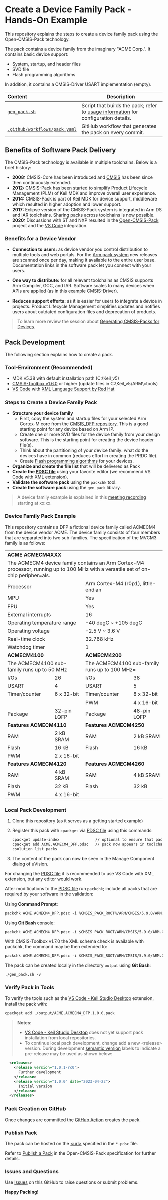 # Create a Device Family Pack - Hands-On Example

This repository explains the steps to create a device family pack using the Open-CMSIS-Pack technology. 

The pack contains a device family from the imaginary "ACME Corp.". It contains basic device support:
- System, startup, and header files
- SVD file
- Flash programming algorithms

In addition, it contains a CMSIS-Driver USART implementation (empty).

Content                        | Description
:------------------------------|----------------------------------------
[`gen_pack.sh`](./gen_pack.sh) | Script that builds the pack; refer to [usage information](https://github.com/Open-CMSIS-Pack/gen-pack#get-started) for configuration details.
[`.github/workflows/pack.yaml`](./.github/workflows/pack.yaml)  | GitHub workflow that generates the pack on every commit.

## Benefits of Software Pack Delivery

The CMSIS-Pack technology is available in multiple toolchains. Below is a brief history:

- **2008:** CMSIS-Core has been introduced and [CMSIS](https://arm.com/cmsis) has been since then continuously extended.
- **2012:** CMSIS-Pack has been started to simplify Product Lifecycle Management (PLM) of Keil MDK and improve overall user experience.
- **2014:** CMSIS-Pack is part of Keil MDK for device support, middleware which resulted in higher adoption and lower support.
- **2017:** Eclipse version of the CMSIS-Pack system is integrated in Arm DS and IAR toolchains. Sharing packs across toolchains is now possible.
- **2020:** Discussions with ST and NXP resulted in the [Open-CMSIS-Pack](https://github.com/Open-CMSIS-Pack/) project and the [VS Code](https://marketplace.visualstudio.com/items?itemName=Arm.keil-studio-pack) integration.

### Benefits for a Device Vendor

- **Connection to users:** as device vendor you control distribution to multiple tools and web portals. For the [Arm pack system](https://www.keil.arm.com/packs/) new releases are scanned once per day, making it available to the entire user base. Documentation links in the software pack let you connect with your users.

- **One way to distribute:** for all relevant toolchains as CMSIS supports Arm Compiler, GCC, and IAR. Software scales to many devices when APIs are applied (as in this example CMSIS-Driver).

- **Reduces support efforts:** as it is easier for users to integrate a device in projects. Product Lifecycle Management simplifies updates and notifies users about outdated configuration files and deprecation of products.

>To learn more review the session about [Generating CMSIS-Packs for Devices](https://linaro.atlassian.net/wiki/spaces/CMSIS/pages/tbd).

## Pack Development

The following section explains how to create a pack.

### Tool-Environment (Recommended)

- MDK v5.38 with default installation path (C:\Keil_v5\)
- [CMSIS-Toolbox v1.6.0](https://github.com/Open-CMSIS-Pack/cmsis-toolbox/releases) or higher (update files in C:\Keil_v5\ARM\ctools)
- [VS Code](https://code.visualstudio.com/) with [XML Language Support by Red Hat](https://marketplace.visualstudio.com/items?itemName=redhat.vscode-xml)

### Steps to Create a Device Family Pack

- **Structure your device family**
  - First, copy the system and startup files for your selected Arm Cortex-M core from the [CMSIS_DFP repository](https://github.com/Arm-Software/CMSIS_DFP). This is a good starting point for any device based on Arm IP.
  - Create one or more SVD files for the device family from your design software. This is the starting point for creating the device header file(s).
  - Think about the partitioning of your device family: what do the devices have in common (reduces effort in creating the PRDC file).
  - Create [Flash programming algorithms](https://open-cmsis-pack.github.io/Open-CMSIS-Pack-Spec/main/html/flashAlgorithm.html) for your devices.
- **Organize and create the file list** that will be delivered as Pack
- **Create the [PDSC file](ACME.ACMECM4_DFP.pdsc)** using your favorite editor (we recommend VS Code with XML extension).
- **Validate the software pack** using the `packchk` tool.
- **Create the software pack** using the `gen_pack` library.

> A device family example is explained in this [meeting recording](https://linaro.atlassian.net/wiki/spaces/CMSIS/pages/tbd) starting at xx:xx.

### Device Family Pack Example

This repository contains a DFP a fictional device family called ACMECM4 from the device vendor ACME. The device family consists of four members that are separated into two sub-families. The specification of the MVCM3 family is as follows:

<table>
	<tr>
		<td colspan="4"><strong>ACME ACMECM4XXX</strong></td>
	</tr>
	<tr>
		<td colspan="4">The ACMECM4 device family contains an Arm Cortex-M4 processor, running up to 100 MHz with a versatile set of on-chip peripher=als.</td>
	</tr>
	<tr>
		<td colspan="2">Processor</td>
		<td colspan="2">Arm Cortex-M4 (r0p1), little-endian</td>
	</tr>
	<tr>
		<td colspan="2">MPU</td>
		<td colspan="2">Yes</td>
	</tr>
	<tr>
		<td colspan="2">FPU</td>
		<td colspan="2">Yes</td>
	</tr>
	<tr>
		<td colspan="2">External interrupts</td>
		<td colspan="2">16</td>
	</tr>
	<tr>
		<td colspan="2">Operating temperature range</td>
		<td colspan="2">-40 degC ~ +105 degC</td>
	</tr>
	<tr>
		<td colspan="2">Operating voltage</td>
		<td colspan="2">+2.5 V ~ 3.6 V</td>
	</tr>
	<tr>
		<td colspan="2">Real-time clock</td>
		<td colspan="2">32.768 kHz</td>
	</tr>
	<tr>
		<td colspan="2">Watchdog timer</td>
		<td colspan="2">1</td>
	</tr>
	<tr>
		<td colspan="2"><strong>ACMECM4100</strong></td>
		<td colspan="2"><strong>ACMECM4200</strong></td>
	</tr>
	<tr>
		<td colspan="2">The ACMECM4100 sub-family runs up to 50 MHz </td>
		<td colspan="2">The ACMECM4100 sub-family runs up to 100 MHz=</td>
	</tr>
	<tr>
		<td>I/Os</td>
		<td>26</td>
		<td>I/Os</td>
		<td>38</td>
	</tr>
	<tr>
		<td>USART</td>
		<td>4</td>
		<td>USART</td>
		<td>5</td>
	</tr>
	<tr>
		<td>Timer/counter</td>
		<td>6 x 32-bit</td>
		<td>Timer/counter</td>
		<td>8 x 32-bit</td>
	</tr>
	<tr>
		<td colspan="2"></td>
		<td>PWM</td>
		<td>4 x 16-bit</td>
	</tr>
	<tr>
		<td>Package</td>
		<td>32-pin LQFP</td>
		<td>Package</td>
		<td>48-pin LQFP</td>
	</tr>
	<tr>
		<td colspan="2"><strong>Features ACMECM4110</strong></td>
		<td colspan="2"><strong>Features ACMECM4250</strong></td>
	</tr>
	<tr>
		<td>RAM</td>
		<td>2 kB SRAM</td>
		<td>RAM</td>
		<td>2 kB SRAM</td>
	</tr>
	<tr>
		<td>Flash</td>
		<td>16 kB</td>
		<td>Flash</td>
		<td>16 kB</td>
	</tr>
	<tr>
		<td>PWM</td>
		<td>2 x 16-bit</td>
		<td colspan="2"></td>
	</tr>
	<tr>
		<td colspan="2"><strong>Features ACMECM4120</strong></td>
		<td colspan="2"><strong>Features ACMECM4260</strong></td>
	</tr>
	<tr>
		<td>RAM</td>
		<td>4 kB SRAM</td>
		<td>RAM</td>
		<td>4 kB SRAM</td>
	</tr>
	<tr>
		<td>Flash</td>
		<td>32 kB</td>
		<td>Flash</td>
		<td>32 kB</td>
	</tr>
	<tr>
		<td>PWM</td>
		<td>4 x 16-bit</td>
		<td colspan="2"></td>
	</tr>
</table>

### Local Pack Development

1. Clone this repository (as it serves as a getting started example)
2. Register this pack with `cpackget` via [PDSC file](https://github.com/Open-CMSIS-Pack/cpackget/blob/main/README.md#adding-packs) using this commands:

   ```txt
   cpackget update-index                // optional to ensure that pack index is up-to-date
   cpackget add ACME.ACMECM4_DFP.pdsc   // pack now appears in toolchains, i.e. in MDK
   csolution list packs
   ```

3. The content of the pack can now be seen in the Manage Component dialog of uVision.

For changing the [PDSC file](ACME.ACMECM4_DFP.pdsc) it is recommended to use VS Code with XML extension, but any editor would work.

After modifications to the [PDSC file](ACME.ACMECM4_DFP.pdsc) run `packchk`; include all packs that are required by your software in the validation:

Using **Command Prompt**:

```txt
packchk ACME.ACMECM4_DFP.pdsc -i %CMSIS_PACK_ROOT%/ARM/CMSIS/5.9.0/ARM.CMSIS.pdsc
```

Using  **Git Bash** console:

```txt
packchk ACME.ACMECM4_DFP.pdsc -i $CMSIS_PACK_ROOT/ARM/CMSIS/5.9.0/ARM.CMSIS.pdsc
```

With CMSIS-Toolbox v1.7.0 the XML schema check is available with packchk, the command may be then extended to:

```txt
packchk ACME.ACMECM4_DFP.pdsc -i $CMSIS_PACK_ROOT/ARM/CMSIS/5.9.0/ARM.CMSIS.pdsc -s /c/Keil_v5/UV4/PACK.xsd
```

The pack can be created locally in the directory `output` using **Git Bash**:

```txt
./gen_pack.sh -v
```

### Verify Pack in Tools

To verify the tools such as the [VS Code - Keil Studio Desktop](https://marketplace.visualstudio.com/items?itemName=Arm.keil-studio-pack) extension, install the pack with: 

```txt
cpackget add ./output/ACME.ACMECM4_DFP.1.0.0.pack
```

>**Notes:**
> - [VS Code - Keil Studio Desktop](https://marketplace.visualstudio.com/items?itemName=Arm.keil-studio-pack) does not yet support pack installation from local repositories.
> - To continue local pack development, change add a new \<release\> version. During development [semantic version](https://semver.org/) labels to indicate a pre-release may be used as shown below:

```xml
  <releases>
    <release version="1.0.1-rc0">
      Further development
    </release>
    <release version="1.0.0" date="2023-04-22">
      Initial version
    </release>
  </releases>
```

### Pack Creation on GitHub

Once changes are committed the [GitHub Action](https://github.com/Open-CMSIS-Pack/SW-Pack-HandsOn/actions) creates the pack.

### Publish Pack

The pack can be hosted on the [\<url\>](https://github.com/Open-CMSIS-Pack/SW-Pack-HandsOn/blob/main/ACME.ACMECM4_DFP.pdsc#L8) specified in the `*.pdsc` file.

Refer to [Publish a Pack](https://open-cmsis-pack.github.io/Open-CMSIS-Pack-Spec/main/html/createPackPublish.html) in the Open-CMSIS-Pack specification for further details.

### Issues and Questions

Use [Issues](https://github.com/Open-CMSIS-Pack/SW-Pack-HandsOn/issues) on this GitHub to raise questions or submit problems.

**Happy Packing!**